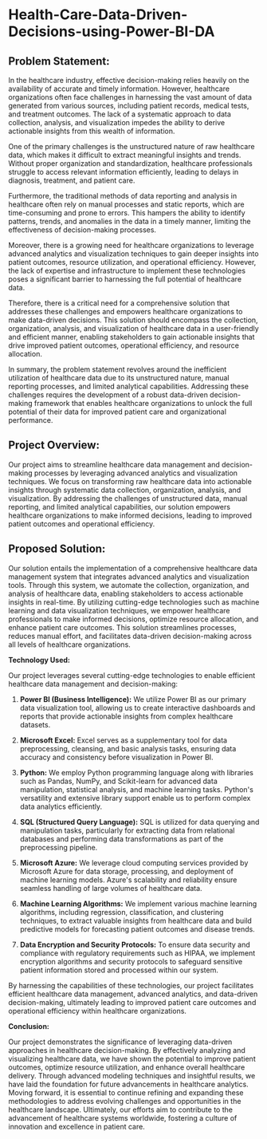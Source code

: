 # Health-Care-Data-Driven-Decisions-using-Power-BI-DA

## Problem Statement:

In the healthcare industry, effective decision-making relies heavily on the availability of accurate and timely information. However, healthcare organizations often face challenges in harnessing the vast amount of data generated from various sources, including patient records, medical tests, and treatment outcomes. The lack of a systematic approach to data collection, analysis, and visualization impedes the ability to derive actionable insights from this wealth of information.

One of the primary challenges is the unstructured nature of raw healthcare data, which makes it difficult to extract meaningful insights and trends. Without proper organization and standardization, healthcare professionals struggle to access relevant information efficiently, leading to delays in diagnosis, treatment, and patient care.

Furthermore, the traditional methods of data reporting and analysis in healthcare often rely on manual processes and static reports, which are time-consuming and prone to errors. This hampers the ability to identify patterns, trends, and anomalies in the data in a timely manner, limiting the effectiveness of decision-making processes.

Moreover, there is a growing need for healthcare organizations to leverage advanced analytics and visualization techniques to gain deeper insights into patient outcomes, resource utilization, and operational efficiency. However, the lack of expertise and infrastructure to implement these technologies poses a significant barrier to harnessing the full potential of healthcare data.

Therefore, there is a critical need for a comprehensive solution that addresses these challenges and empowers healthcare organizations to make data-driven decisions. This solution should encompass the collection, organization, analysis, and visualization of healthcare data in a user-friendly and efficient manner, enabling stakeholders to gain actionable insights that drive improved patient outcomes, operational efficiency, and resource allocation.

In summary, the problem statement revolves around the inefficient utilization of healthcare data due to its unstructured nature, manual reporting processes, and limited analytical capabilities. Addressing these challenges requires the development of a robust data-driven decision-making framework that enables healthcare organizations to unlock the full potential of their data for improved patient care and organizational performance.

## Project Overview:

Our project aims to streamline healthcare data management and decision-making processes by leveraging advanced analytics and visualization techniques. We focus on transforming raw healthcare data into actionable insights through systematic data collection, organization, analysis, and visualization. By addressing the challenges of unstructured data, manual reporting, and limited analytical capabilities, our solution empowers healthcare organizations to make informed decisions, leading to improved patient outcomes and operational efficiency.

## Proposed Solution:

Our solution entails the implementation of a comprehensive healthcare data management system that integrates advanced analytics and visualization tools. Through this system, we automate the collection, organization, and analysis of healthcare data, enabling stakeholders to access actionable insights in real-time. By utilizing cutting-edge technologies such as machine learning and data visualization techniques, we empower healthcare professionals to make informed decisions, optimize resource allocation, and enhance patient care outcomes. This solution streamlines processes, reduces manual effort, and facilitates data-driven decision-making across all levels of healthcare organizations.

**Technology Used:**

Our project leverages several cutting-edge technologies to enable efficient healthcare data management and decision-making:

1. **Power BI (Business Intelligence):** We utilize Power BI as our primary data visualization tool, allowing us to create interactive dashboards and reports that provide actionable insights from complex healthcare datasets.

2. **Microsoft Excel:** Excel serves as a supplementary tool for data preprocessing, cleansing, and basic analysis tasks, ensuring data accuracy and consistency before visualization in Power BI.

3. **Python:** We employ Python programming language along with libraries such as Pandas, NumPy, and Scikit-learn for advanced data manipulation, statistical analysis, and machine learning tasks. Python's versatility and extensive library support enable us to perform complex data analytics efficiently.

4. **SQL (Structured Query Language):** SQL is utilized for data querying and manipulation tasks, particularly for extracting data from relational databases and performing data transformations as part of the preprocessing pipeline.

5. **Microsoft Azure:** We leverage cloud computing services provided by Microsoft Azure for data storage, processing, and deployment of machine learning models. Azure's scalability and reliability ensure seamless handling of large volumes of healthcare data.

6. **Machine Learning Algorithms:** We implement various machine learning algorithms, including regression, classification, and clustering techniques, to extract valuable insights from healthcare data and build predictive models for forecasting patient outcomes and disease trends.

7. **Data Encryption and Security Protocols:** To ensure data security and compliance with regulatory requirements such as HIPAA, we implement encryption algorithms and security protocols to safeguard sensitive patient information stored and processed within our system.

By harnessing the capabilities of these technologies, our project facilitates efficient healthcare data management, advanced analytics, and data-driven decision-making, ultimately leading to improved patient care outcomes and operational efficiency within healthcare organizations.

**Conclusion:**

Our project demonstrates the significance of leveraging data-driven approaches in healthcare decision-making. By effectively analyzing and visualizing healthcare data, we have shown the potential to improve patient outcomes, optimize resource utilization, and enhance overall healthcare delivery. Through advanced modeling techniques and insightful results, we have laid the foundation for future advancements in healthcare analytics. Moving forward, it is essential to continue refining and expanding these methodologies to address evolving challenges and opportunities in the healthcare landscape. Ultimately, our efforts aim to contribute to the advancement of healthcare systems worldwide, fostering a culture of innovation and excellence in patient care.
